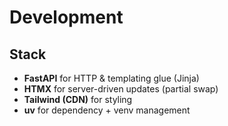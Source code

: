 # Development


## Stack
- **FastAPI** for HTTP & templating glue (Jinja)
- **HTMX** for server-driven updates (partial swap)
- **Tailwind (CDN)** for styling
- **uv** for dependency + venv management


